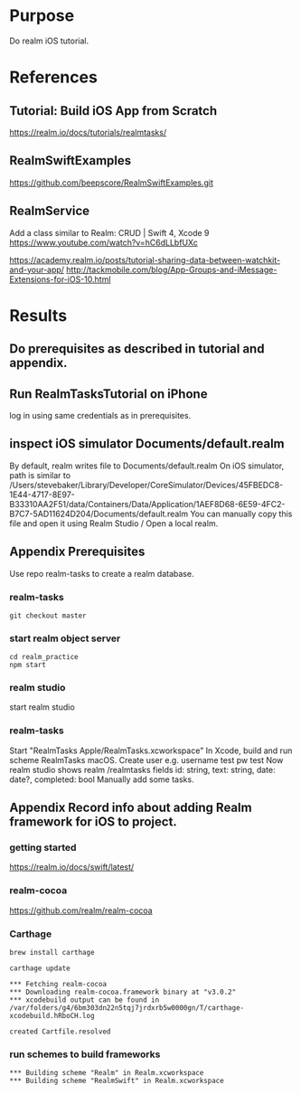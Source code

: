 # Purpose
Do realm iOS tutorial.

# References

## Tutorial: Build iOS App from Scratch
https://realm.io/docs/tutorials/realmtasks/

## RealmSwiftExamples
https://github.com/beepscore/RealmSwiftExamples.git

## RealmService
Add a class similar to Realm: CRUD | Swift 4, Xcode 9
https://www.youtube.com/watch?v=hC6dLLbfUXc

https://academy.realm.io/posts/tutorial-sharing-data-between-watchkit-and-your-app/
http://tackmobile.com/blog/App-Groups-and-iMessage-Extensions-for-iOS-10.html

# Results
## Do prerequisites as described in tutorial and appendix.

## Run RealmTasksTutorial on iPhone
log in using same credentials as in prerequisites.

## inspect iOS simulator Documents/default.realm
By default, realm writes file to Documents/default.realm
On iOS simulator, path is similar to
/Users/stevebaker/Library/Developer/CoreSimulator/Devices/45FBEDC8-1E44-4717-8E97-B33310AA2F51/data/Containers/Data/Application/1AEF8D68-6E59-4FC2-B7C7-5AD11624D204/Documents/default.realm
You can manually copy this file and open it using Realm Studio / Open a local realm.

## Appendix Prerequisites
Use repo realm-tasks to create a realm database.

### realm-tasks
    git checkout master

### start realm object server
    cd realm_practice
    npm start

### realm studio
start realm studio

### realm-tasks
Start "RealmTasks Apple/RealmTasks.xcworkspace"
In Xcode, build and run scheme RealmTasks macOS.
Create user e.g. username test pw test
Now realm studio shows realm <uuid>/realmtasks
fields
id: string, text: string, date: date?, completed: bool
Manually add some tasks.

## Appendix Record info about adding Realm framework for iOS to project.

### getting started
https://realm.io/docs/swift/latest/

### realm-cocoa
https://github.com/realm/realm-cocoa

### Carthage

    brew install carthage

    carthage update

    *** Fetching realm-cocoa
    *** Downloading realm-cocoa.framework binary at "v3.0.2"
    *** xcodebuild output can be found in /var/folders/g4/6bm303dn22n5tqj7jrdxrb5w0000gn/T/carthage-xcodebuild.hRboCH.log

    created Cartfile.resolved

### run schemes to build frameworks

    *** Building scheme "Realm" in Realm.xcworkspace
    *** Building scheme "RealmSwift" in Realm.xcworkspace

